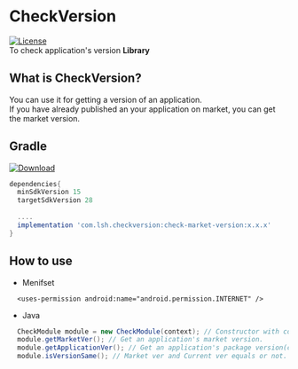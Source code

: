 # CheckVersion
[![License](https://img.shields.io/badge/License-Apache%202.0-blue.svg)](https://opensource.org/licenses/Apache-2.0)
</br>To check application's version **Library**

## What is CheckVersion?
You can use it for getting a version of an application.</br> 
If you have already published an your application on market, you can get the market version.</br>


## Gradle
[![Download](https://api.bintray.com/packages/eltoryn7/maven/check-market-version/images/download.svg)](https://bintray.com/eltoryn7/maven/check-market-version/_latestVersion)
```gradle
dependencies{
  minSdkVersion 15
  targetSdkVersion 28
  
  ....
  implementation 'com.lsh.checkversion:check-market-version:x.x.x'
}
```

## How to use
* Menifset
```manifest
  <uses-permission android:name="android.permission.INTERNET" />
```
* Java
```java
  CheckModule module = new CheckModule(context); // Constructor with context.
  module.getMarketVer(); // Get an application's market version.
  module.getApplicationVer(); // Get an application's package version(current version).
  module.isVersionSame(); // Market ver and Current ver equals or not.
```
```kotlin

```
